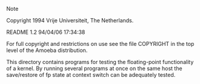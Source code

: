 > [!NOTE]
> Copyright 1994 Vrije Universiteit, The Netherlands.
>	
>	README	1.2	94/04/06 17:34:38
>
> For full copyright and restrictions on use see the file COPYRIGHT in the
> top level of the Amoeba distribution.

This directory contains programs for testing the floating-point functionality
of a kernel.  By running several programs at once on the same host the
save/restore of fp state at context switch can be adequately tested.
